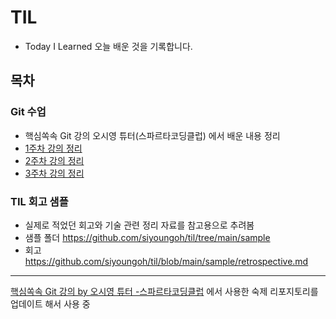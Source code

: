 # TIL 
- Today I Learned 오늘 배운 것을 기록합니다.

## 목차
### Git 수업
- 핵심쏙속 Git 강의 오시영 튜터(스파르타코딩클럽) 에서 배운 내용 정리
- [1주차 강의 정리](/2022-09-08_TIL.txt)
- [2주차 강의 정리](/2022-09-10_TIL.txt)
- [3주차 강의 정리](/2022-09-11_TIL.txt)

### TIL 회고 샘플
- 실제로 적었던 회고와 기술 관련 정리 자료를 참고용으로 추려봄
- 샘플 폴더 https://github.com/siyoungoh/til/tree/main/sample
- 회고 https://github.com/siyoungoh/til/blob/main/sample/retrospective.md 

-----
[핵심쏙속 Git 강의 by 오시영 튜터 -스파르타코딩클럽](https://spartacodingclub.kr/online/git) 에서 사용한 숙제 리포지토리를 업데이트 해서 사용 중
